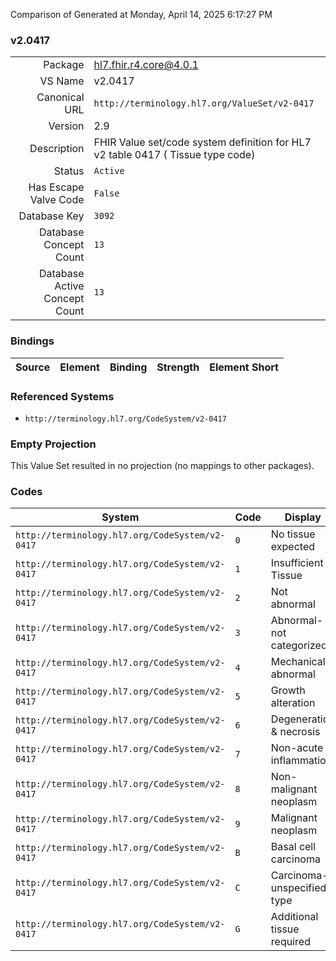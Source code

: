 Comparison of 
Generated at Monday, April 14, 2025 6:17:27 PM

### v2.0417

|      |     |
| ---: | --- |
| Package | hl7.fhir.r4.core@4.0.1 |
| VS Name | v2.0417 |
| Canonical URL | `http://terminology.hl7.org/ValueSet/v2-0417` |
| Version | 2.9 |
| Description | FHIR Value set/code system definition for HL7 v2 table 0417 ( Tissue type code) |
| Status | `Active` |
| Has Escape Valve Code | `False` |
| Database Key | `3092` |
| Database Concept Count | `13` |
| Database Active Concept Count | `13` |
### Bindings

| Source | Element | Binding | Strength | Element Short |
| ------ | ------- | ------- | -------- | ------------- |

### Referenced Systems

* `http://terminology.hl7.org/CodeSystem/v2-0417`
### Empty Projection

This Value Set resulted in no projection (no mappings to other packages).

### Codes

| System | Code | Display |
| ------ | ---- | ------- |
| `http://terminology.hl7.org/CodeSystem/v2-0417` | `0` | No tissue expected |
| `http://terminology.hl7.org/CodeSystem/v2-0417` | `1` | Insufficient Tissue |
| `http://terminology.hl7.org/CodeSystem/v2-0417` | `2` | Not abnormal |
| `http://terminology.hl7.org/CodeSystem/v2-0417` | `3` | Abnormal-not categorized |
| `http://terminology.hl7.org/CodeSystem/v2-0417` | `4` | Mechanical abnormal |
| `http://terminology.hl7.org/CodeSystem/v2-0417` | `5` | Growth alteration |
| `http://terminology.hl7.org/CodeSystem/v2-0417` | `6` | Degeneration & necrosis |
| `http://terminology.hl7.org/CodeSystem/v2-0417` | `7` | Non-acute inflammation |
| `http://terminology.hl7.org/CodeSystem/v2-0417` | `8` | Non-malignant neoplasm |
| `http://terminology.hl7.org/CodeSystem/v2-0417` | `9` | Malignant neoplasm |
| `http://terminology.hl7.org/CodeSystem/v2-0417` | `B` | Basal cell carcinoma |
| `http://terminology.hl7.org/CodeSystem/v2-0417` | `C` | Carcinoma-unspecified type |
| `http://terminology.hl7.org/CodeSystem/v2-0417` | `G` | Additional tissue required |

